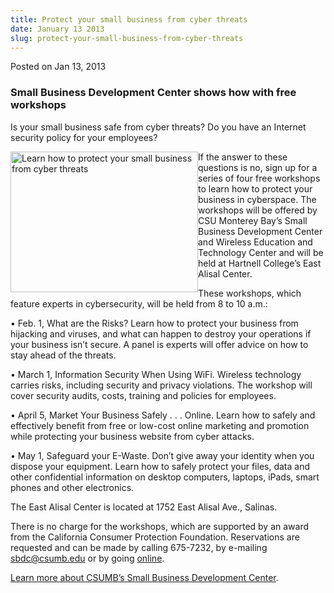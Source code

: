 ```yaml
---
title: Protect your small business from cyber threats
date: January 13 2013
slug: protect-your-small-business-from-cyber-threats
---
```





<span class="date">Posted on Jan 13, 2013    </span>
<h3>Small Business Development Center shows how with free
workshops</h3>
<p>Is your small business safe from cyber threats? Do you have an
Internet security policy for your employees?</p>
<p><img alt="Learn how to protect your small business from cyber threats" src="http://news.csumb.edu/sites/default/files/65/attachments/news/images/cyber_security.jpg" style="float:left; width:300px; height:225px">If the answer to
these questions is no, sign up for a series of four free workshops
to learn how to protect your business in cyberspace. The workshops
will be offered by CSU Monterey Bay&#x2019;s Small Business Development
Center and Wireless Education and Technology Center and will be
held at Hartnell College&#x2019;s East Alisal Center.</img></p>
<p>These workshops, which feature experts in cybersecurity, will be
held from 8 to 10 a.m.:</p>
<p>&#x2022; Feb. 1, What are the Risks? Learn how to protect your business
from hijacking and viruses, and what can happen to destroy your
operations if your business isn&#x2019;t secure. A panel is experts will
offer advice on how to stay ahead of the threats.</p>
<p>&#x2022; March 1, Information Security When Using WiFi. Wireless
technology carries risks, including security and privacy
violations. The workshop will cover security audits, costs,
training and policies for employees.</p>
<p>&#x2022; April 5, Market Your Business Safely . . . Online. Learn how
to safely and effectively benefit from free or low-cost online
marketing and promotion while protecting your business website from
cyber attacks.</p>
<p>&#x2022; May 1, Safeguard your E-Waste. Don&#x2019;t give away your identity
when you dispose your equipment. Learn how to safely protect your
files, data and other confidential information on desktop
computers, laptops, iPads, smart phones and other electronics.</p>
<p>The East Alisal Center is located at 1752 East Alisal Ave.,
Salinas.</p>
<p>There is no charge for the workshops, which are supported by an
award from the California Consumer Protection Foundation.
Reservations are requested and can be made by calling 675-7232, by
e-mailing <a href="mailto:sbdc@csumb.edu">sbdc@csumb.edu</a> or by
going <a href="http://bit.ly/sbdcworkshops" rel="nofollow">online</a>.</p>
<p><a href="http://csumb.edu/sbdc" rel="nofollow">Learn more about
CSUMB&#x2019;s Small Business Development Center</a>.&#xA0;</p>





